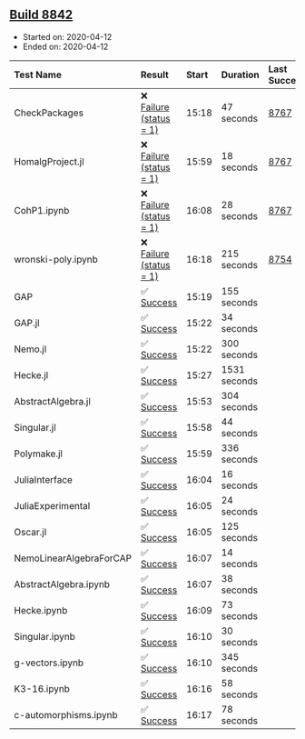 ## [Build 8842](https://oscarci.mathematik.uni-kl.de/job/oscar/8842/)

* Started on: 2020-04-12
* Ended on: 2020-04-12

| Test Name    | Result | Start | Duration | Last Success | First Failure |
|:-------------|:-------|:------|:---------|:-------------|:--------------|
| CheckPackages | ❌ [Failure (status = 1)](https://oscarci.mathematik.uni-kl.de/job/oscar/8842/artifact/logs/build-8842/CheckPackages.log) | 15:18 | 47 seconds | [8767](https://oscarci.mathematik.uni-kl.de/job/oscar/8767/) | [8768](https://oscarci.mathematik.uni-kl.de/job/oscar/8768/) |
| HomalgProject.jl | ❌ [Failure (status = 1)](https://oscarci.mathematik.uni-kl.de/job/oscar/8842/artifact/logs/build-8842/HomalgProject.jl.log) | 15:59 | 18 seconds | [8767](https://oscarci.mathematik.uni-kl.de/job/oscar/8767/) | [8768](https://oscarci.mathematik.uni-kl.de/job/oscar/8768/) |
| CohP1.ipynb | ❌ [Failure (status = 1)](https://oscarci.mathematik.uni-kl.de/job/oscar/8842/artifact/logs/build-8842/CohP1.ipynb.log) | 16:08 | 28 seconds | [8767](https://oscarci.mathematik.uni-kl.de/job/oscar/8767/) | [8768](https://oscarci.mathematik.uni-kl.de/job/oscar/8768/) |
| wronski-poly.ipynb | ❌ [Failure (status = 1)](https://oscarci.mathematik.uni-kl.de/job/oscar/8842/artifact/logs/build-8842/wronski-poly.ipynb.log) | 16:18 | 215 seconds | [8754](https://oscarci.mathematik.uni-kl.de/job/oscar/8754/) | [8755](https://oscarci.mathematik.uni-kl.de/job/oscar/8755/) |
| GAP | ✅ [Success](https://oscarci.mathematik.uni-kl.de/job/oscar/8842/artifact/logs/build-8842/GAP.log) | 15:19 | 155 seconds |  |  |
| GAP.jl | ✅ [Success](https://oscarci.mathematik.uni-kl.de/job/oscar/8842/artifact/logs/build-8842/GAP.jl.log) | 15:22 | 34 seconds |  |  |
| Nemo.jl | ✅ [Success](https://oscarci.mathematik.uni-kl.de/job/oscar/8842/artifact/logs/build-8842/Nemo.jl.log) | 15:22 | 300 seconds |  |  |
| Hecke.jl | ✅ [Success](https://oscarci.mathematik.uni-kl.de/job/oscar/8842/artifact/logs/build-8842/Hecke.jl.log) | 15:27 | 1531 seconds |  |  |
| AbstractAlgebra.jl | ✅ [Success](https://oscarci.mathematik.uni-kl.de/job/oscar/8842/artifact/logs/build-8842/AbstractAlgebra.jl.log) | 15:53 | 304 seconds |  |  |
| Singular.jl | ✅ [Success](https://oscarci.mathematik.uni-kl.de/job/oscar/8842/artifact/logs/build-8842/Singular.jl.log) | 15:58 | 44 seconds |  |  |
| Polymake.jl | ✅ [Success](https://oscarci.mathematik.uni-kl.de/job/oscar/8842/artifact/logs/build-8842/Polymake.jl.log) | 15:59 | 336 seconds |  |  |
| JuliaInterface | ✅ [Success](https://oscarci.mathematik.uni-kl.de/job/oscar/8842/artifact/logs/build-8842/JuliaInterface.log) | 16:04 | 16 seconds |  |  |
| JuliaExperimental | ✅ [Success](https://oscarci.mathematik.uni-kl.de/job/oscar/8842/artifact/logs/build-8842/JuliaExperimental.log) | 16:05 | 24 seconds |  |  |
| Oscar.jl | ✅ [Success](https://oscarci.mathematik.uni-kl.de/job/oscar/8842/artifact/logs/build-8842/Oscar.jl.log) | 16:05 | 125 seconds |  |  |
| NemoLinearAlgebraForCAP | ✅ [Success](https://oscarci.mathematik.uni-kl.de/job/oscar/8842/artifact/logs/build-8842/NemoLinearAlgebraForCAP.log) | 16:07 | 14 seconds |  |  |
| AbstractAlgebra.ipynb | ✅ [Success](https://oscarci.mathematik.uni-kl.de/job/oscar/8842/artifact/logs/build-8842/AbstractAlgebra.ipynb.log) | 16:07 | 38 seconds |  |  |
| Hecke.ipynb | ✅ [Success](https://oscarci.mathematik.uni-kl.de/job/oscar/8842/artifact/logs/build-8842/Hecke.ipynb.log) | 16:09 | 73 seconds |  |  |
| Singular.ipynb | ✅ [Success](https://oscarci.mathematik.uni-kl.de/job/oscar/8842/artifact/logs/build-8842/Singular.ipynb.log) | 16:10 | 30 seconds |  |  |
| g-vectors.ipynb | ✅ [Success](https://oscarci.mathematik.uni-kl.de/job/oscar/8842/artifact/logs/build-8842/g-vectors.ipynb.log) | 16:10 | 345 seconds |  |  |
| K3-16.ipynb | ✅ [Success](https://oscarci.mathematik.uni-kl.de/job/oscar/8842/artifact/logs/build-8842/K3-16.ipynb.log) | 16:16 | 58 seconds |  |  |
| c-automorphisms.ipynb | ✅ [Success](https://oscarci.mathematik.uni-kl.de/job/oscar/8842/artifact/logs/build-8842/c-automorphisms.ipynb.log) | 16:17 | 78 seconds |  |  |
